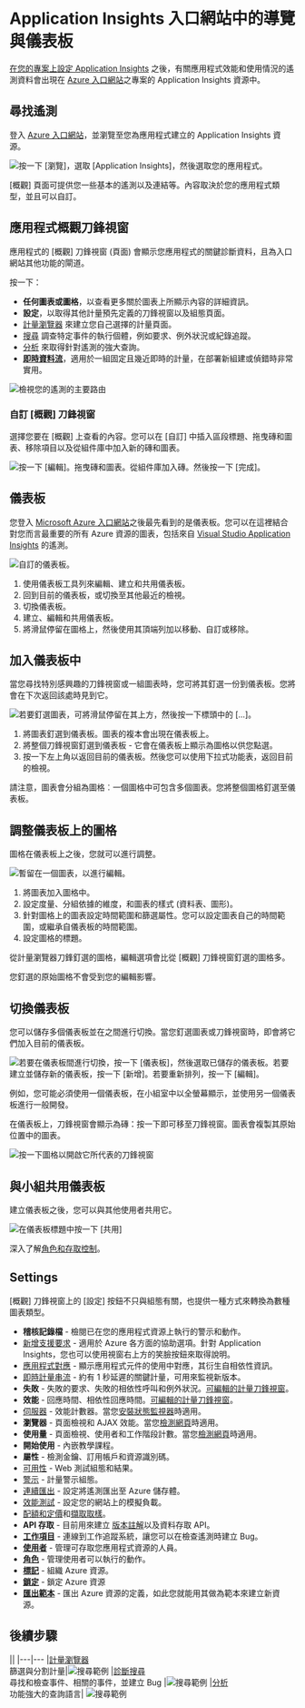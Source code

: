 <properties
	pageTitle="使用 Application Insights 入口網站"
	description="Application Insights 入口網站中的計量、搜尋、儀表板與設定。"
	services="application-insights"
    documentationCenter=""
	authors="alancameronwills"
	manager="douge"/>

<tags
	ms.service="application-insights"
	ms.workload="tbd"
	ms.tgt_pltfrm="ibiza"
	ms.devlang="multiple"
	ms.topic="article" 
	ms.date="07/30/2016"
	ms.author="awills"/>

# Application Insights 入口網站中的導覽與儀表板

[在您的專案上設定 Application Insights](app-insights-overview.md) 之後，有關應用程式效能和使用情況的遙測資料會出現在 [Azure 入口網站](https://portal.azure.com)之專案的 Application Insights 資源中。

## 尋找遙測

登入 [Azure 入口網站](https://portal.azure.com)，並瀏覽至您為應用程式建立的 Application Insights 資源。

![按一下 [瀏覽]，選取 [Application Insights]，然後選取您的應用程式。](./media/app-insights-dashboards/00-start.png)

[概觀] 頁面可提供您一些基本的遙測以及連結等。內容取決於您的應用程式類型，並且可以自訂。


## 應用程式概觀刀鋒視窗

應用程式的 [概觀] 刀鋒視窗 (頁面) 會顯示您應用程式的關鍵診斷資料，且為入口網站其他功能的閘道。

按一下：

* **任何圖表或圖格**，以查看更多關於圖表上所顯示內容的詳細資訊。
* **設定**，以取得其他計量預先定義的刀鋒視窗以及組態頁面。
* [計量瀏覽器](app-insights-metrics-explorer.md) 來建立您自己選擇的計量頁面。
* [搜尋](app-insights-diagnostic-search.md) 調查特定事件的執行個體，例如要求、例外狀況或紀錄追蹤。
* [分析](app-insights-analytics.md) 來取得針對遙測的強大查詢。
* [**即時資料流**](app-insights-metrics-explorer.md#live-stream)，適用於一組固定且幾近即時的計量，在部署新組建或偵錯時非常實用。


![檢視您的遙測的主要路由](./media/app-insights-dashboards/010-oview.png)


### 自訂 [概觀] 刀鋒視窗 

選擇您要在 [概觀] 上查看的內容。您可以在 [自訂] 中插入區段標題、拖曳磚和圖表、移除項目以及從組件庫中加入新的磚和圖表。

![按一下 [編輯]。拖曳磚和圖表。從組件庫加入磚。然後按一下 [完成]。](./media/app-insights-dashboards/020-customize.png)

## 儀表板

您登入 [Microsoft Azure 入口網站](https://portal.azure.com)之後最先看到的是儀表板。您可以在這裡結合對您而言最重要的所有 Azure 資源的圖表，包括來自 [Visual Studio Application Insights](app-insights-overview.md) 的遙測。
 

![自訂的儀表板。](./media/app-insights-dashboards/31.png)


1. 使用儀表板工具列來編輯、建立和共用儀表板。
2. 回到目前的儀表板，或切換至其他最近的檢視。
3. 切換儀表板。
4. 建立、編輯和共用儀表板。
5. 將滑鼠停留在圖格上，然後使用其頂端列加以移動、自訂或移除。

## 加入儀表板中

當您尋找特別感興趣的刀鋒視窗或一組圖表時，您可將其釘選一份到儀表板。您將會在下次返回該處時見到它。

![若要釘選圖表，可將滑鼠停留在其上方，然後按一下標頭中的 [...]。](./media/app-insights-dashboards/33.png)

1. 將圖表釘選到儀表板。圖表的複本會出現在儀表板上。
2. 將整個刀鋒視窗釘選到儀表板 - 它會在儀表板上顯示為圖格以供您點選。
3. 按一下左上角以返回目前的儀表板。然後您可以使用下拉式功能表，返回目前的檢視。

請注意，圖表會分組為圖格︰一個圖格中可包含多個圖表。您將整個圖格釘選至儀表板。

## 調整儀表板上的圖格

圖格在儀表板上之後，您就可以進行調整。

![暫留在一個圖表，以進行編輯。](./media/app-insights-dashboards/36.png)

1. 將圖表加入圖格中。
2. 設定度量、分組依據的維度，和圖表的樣式 (資料表、圖形)。
3. 針對圖格上的圖表設定時間範圍和篩選屬性。您可以設定圖表自己的時間範圍，或繼承自儀表板的時間範圍。
4. 設定圖格的標題。

從計量瀏覽器刀鋒釘選的圖格，編輯選項會比從 [概觀] 刀鋒視窗釘選的圖格多。

您釘選的原始圖格不會受到您的編輯影響。


## 切換儀表板

您可以儲存多個儀表板並在之間進行切換。當您釘選圖表或刀鋒視窗時，即會將它們加入目前的儀表板。

![若要在儀表板間進行切換，按一下 [儀表板]，然後選取已儲存的儀表板。若要建立並儲存新的儀表板，按一下 [新增]。若要重新排列，按一下 [編輯]。](./media/app-insights-dashboards/32.png)

例如，您可能必須使用一個儀表板，在小組室中以全螢幕顯示，並使用另一個儀表板進行一般開發。


在儀表板上，刀鋒視窗會顯示為磚：按一下即可移至刀鋒視窗。圖表會複製其原始位置中的圖表。

![按一下圖格以開啟它所代表的刀鋒視窗](./media/app-insights-dashboards/35.png)


## 與小組共用儀表板

建立儀表板之後，您可以與其他使用者共用它。


![在儀表板標題中按一下 [共用]](./media/app-insights-dashboards/41.png)

深入了解[角色和存取控制](app-insights-resources-roles-access-control.md)。

## Settings

[概觀] 刀鋒視窗上的 [設定] 按鈕不只與組態有關，也提供一種方式來轉換為數種圖表類型。

* **稽核記錄檔** - 檢閱已在您的應用程式資源上執行的警示和動作。
* [新增支援要求](app-insights-get-dev-support.md) - 適用於 Azure 各方面的協助選項。針對 Application Insights，您也可以使用視窗右上方的笑臉按鈕來取得說明。
* [應用程式對應](app-insights-dependencies.md#application-map) - 顯示應用程式元件的使用中對應，其衍生自相依性資訊。
* [即時計量串流](app-insights-metrics-explorer.md#live-metrics-stream) - 約有 1 秒延遲的關鍵計量，可用來監視新版本。
* **失敗** - 失敗的要求、失敗的相依性呼叫和例外狀況。[可編輯的計量刀鋒視窗](app-insights-metrics-explorer.md)。
* **效能** - 回應時間、相依性回應時間。[可編輯的計量刀鋒視窗](app-insights-metrics-explorer.md)。
* [伺服器](app-insights-web-monitor-performance.md) - 效能計數器。當您[安裝狀態監視器](app-insights-monitor-performance-live-website-now.md)時適用。
* **瀏覽器** - 頁面檢視和 AJAX 效能。當您[檢測網頁](app-insights-javascript.md)時適用。
* **使用量** - 頁面檢視、使用者和工作階段計數。當您[檢測網頁](app-insights-javascript.md)時適用。
* **開始使用** - 內嵌教學課程。
* **屬性** - 檢測金鑰、訂用帳戶和資源識別碼。
* [可用性](app-insights-monitor-web-app-availability.md) - Web 測試組態和結果。
* [警示](app-insights-alerts.md) - 計量警示組態。
* [連續匯出](app-insights-export-telemetry.md) - 設定將遙測匯出至 Azure 儲存體。
* [效能測試](app-insights-monitor-web-app-availability.md#performance-tests) - 設定您的網站上的模擬負載。
* [配額和定價](app-insights-pricing.md)和[擷取取樣](app-insights-sampling.md)。
* **API 存取** - 目前用來建立 [版本註解](app-insights-annotations.md)以及資料存取 API。
* [**工作項目**](app-insights-diagnostic-search.md#create-work-item) - 連線到工作追蹤系統，讓您可以在檢查遙測時建立 Bug。
* [**使用者**](app-insights-resources-roles-access-control.md) - 管理可存取您應用程式資源的人員。
* [**角色**](app-insights-resources-roles-access-control.md) - 管理使用者可以執行的動作。
* [**標記**](..\resource-group-using-tags.md) - 組織 Azure 資源。
* [**鎖定**](..\resource-group-lock-resources.md) - 鎖定 Azure 資源
* [**匯出範本**](app-insights-powershell.md) - 匯出 Azure 資源的定義，如此您就能用其做為範本來建立新資源。

## 後續步驟

||
|---|---
|[計量瀏覽器](app-insights-metrics-explorer.md)<br/>篩選與分割計量|![搜尋範例](./media/app-insights-dashboards/64.png)
|[診斷搜尋](app-insights-diagnostic-search.md)<br/>尋找和檢查事件、相關的事件，並建立 Bug |![搜尋範例](./media/app-insights-dashboards/61.png)
|[分析](app-insights-analytics.md)<br/>功能強大的查詢語言| ![搜尋範例](./media/app-insights-dashboards/63.png)

<!---HONumber=AcomDC_0803_2016-->